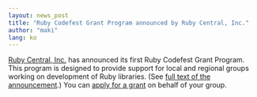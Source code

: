 ```yaml
---
layout: news_post
title: "Ruby Codefest Grant Program announced by Ruby Central, Inc."
author: "maki"
lang: ko
---
```


[Ruby Central, Inc.][1] has announced its first Ruby Codefest Grant
Program. This program is designed to provide support for local and
regional groups working on development of Ruby libraries. (See [full
text of the announcement][2].) You can [apply for a grant][3] on behalf
of your group.



[1]: http://www.rubycentral.org 
[2]: http://www.rubycentral.org/grant/announce.html 
[3]: http://www.rubycentral.org/grant/application.html 
